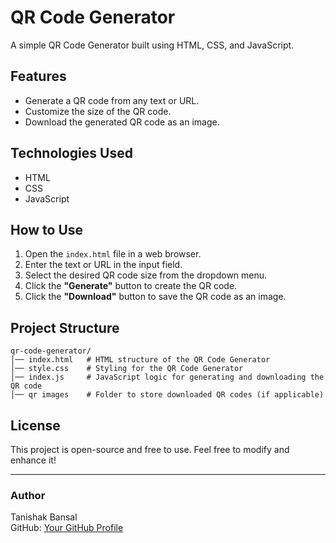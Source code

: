 # QR Code Generator

A simple QR Code Generator built using HTML, CSS, and JavaScript.

## Features
- Generate a QR code from any text or URL.
- Customize the size of the QR code.
- Download the generated QR code as an image.

## Technologies Used
- HTML
- CSS
- JavaScript

## How to Use
1. Open the `index.html` file in a web browser.
2. Enter the text or URL in the input field.
3. Select the desired QR code size from the dropdown menu.
4. Click the **"Generate"** button to create the QR code.
5. Click the **"Download"** button to save the QR code as an image.

## Project Structure
```
qr-code-generator/
│── index.html   # HTML structure of the QR Code Generator
│── style.css    # Styling for the QR Code Generator
│── index.js     # JavaScript logic for generating and downloading the QR code
│── qr images    # Folder to store downloaded QR codes (if applicable)
```

## License
This project is open-source and free to use. Feel free to modify and enhance it!

---
### Author
Tanishak Bansal  
GitHub: [Your GitHub Profile](https://github.com/yourusername)

